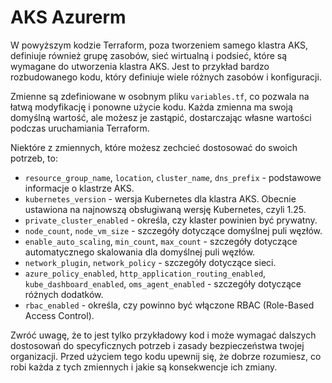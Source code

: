 <h1>AKS Azurerm</h1>


W powyższym kodzie Terraform, poza tworzeniem samego klastra AKS, definiuje również grupę zasobów, sieć wirtualną i podsieć, które są wymagane do utworzenia klastra AKS. Jest to przykład bardzo rozbudowanego kodu, który definiuje wiele różnych zasobów i konfiguracji.

Zmienne są zdefiniowane w osobnym pliku `variables.tf`, co pozwala na łatwą modyfikację i ponowne użycie kodu. Każda zmienna ma swoją domyślną wartość, ale możesz je zastąpić, dostarczając własne wartości podczas uruchamiania Terraform.

Niektóre z zmiennych, które możesz zechcieć dostosować do swoich potrzeb, to:

- `resource_group_name`, `location`, `cluster_name`, `dns_prefix` - podstawowe informacje o klastrze AKS.
- `kubernetes_version` - wersja Kubernetes dla klastra AKS. Obecnie ustawiona na najnowszą obsługiwaną wersję Kubernetes, czyli 1.25.
- `private_cluster_enabled` - określa, czy klaster powinien być prywatny.
- `node_count`, `node_vm_size` - szczegóły dotyczące domyślnej puli węzłów.
- `enable_auto_scaling`, `min_count`, `max_count` - szczegóły dotyczące automatycznego skalowania dla domyślnej puli węzłów.
- `network_plugin`, `network_policy` - szczegóły dotyczące sieci.
- `azure_policy_enabled`, `http_application_routing_enabled`, `kube_dashboard_enabled`, `oms_agent_enabled` - szczegóły dotyczące różnych dodatków.
- `rbac_enabled` - określa, czy powinno być włączone RBAC (Role-Based Access Control).

Zwróć uwagę, że to jest tylko przykładowy kod i może wymagać dalszych dostosowań do specyficznych potrzeb i zasady bezpieczeństwa twojej organizacji. Przed użyciem tego kodu upewnij się, że dobrze rozumiesz, co robi każda z tych zmiennych i jakie są konsekwencje ich zmiany.
